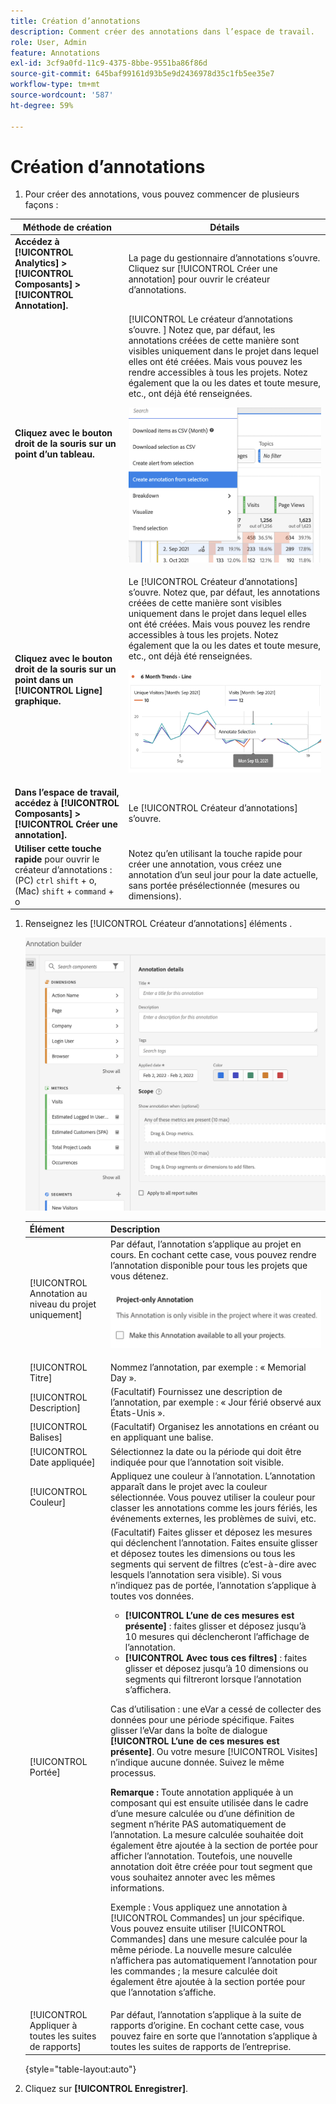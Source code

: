 ```yaml
---
title: Création d’annotations
description: Comment créer des annotations dans l’espace de travail.
role: User, Admin
feature: Annotations
exl-id: 3cf9a0fd-11c9-4375-8bbe-9551ba86f86d
source-git-commit: 645baf99161d93b5e9d2436978d35c1fb5ee35e7
workflow-type: tm+mt
source-wordcount: '587'
ht-degree: 59%

---
```


# Création d’annotations

1. Pour créer des annotations, vous pouvez commencer de plusieurs façons :

| Méthode de création | Détails |
| --- | --- |
| **Accédez à [!UICONTROL Analytics] > [!UICONTROL Composants] > [!UICONTROL Annotation].** | La page du gestionnaire d’annotations s’ouvre. Cliquez sur [!UICONTROL Créer une annotation] pour ouvrir le créateur d’annotations. |
| **Cliquez avec le bouton droit de la souris sur un point d’un tableau.** | [!UICONTROL Le créateur d’annotations s’ouvre. ] Notez que, par défaut, les annotations créées de cette manière sont visibles uniquement dans le projet dans lequel elles ont été créées. Mais vous pouvez les rendre accessibles à tous les projets. Notez également que la ou les dates et toute mesure, etc., ont déjà été renseignées.<p>![](assets/annotate-table.png) |
| **Cliquez avec le bouton droit de la souris sur un point dans un [!UICONTROL Ligne] graphique.** | Le [!UICONTROL Créateur d’annotations] s’ouvre. Notez que, par défaut, les annotations créées de cette manière sont visibles uniquement dans le projet dans lequel elles ont été créées. Mais vous pouvez les rendre accessibles à tous les projets. Notez également que la ou les dates et toute mesure, etc., ont déjà été renseignées.<p>![](assets/annotate-line.png) |
| **Dans l’espace de travail, accédez à [!UICONTROL Composants] > [!UICONTROL Créer une annotation].** | Le [!UICONTROL Créateur d’annotations] s’ouvre. |
| **Utiliser cette touche rapide** pour ouvrir le créateur d’annotations : (PC) `ctrl` `shift` + o, (Mac) `shift` + `command` + o | Notez qu’en utilisant la touche rapide pour créer une annotation, vous créez une annotation d’un seul jour pour la date actuelle, sans portée présélectionnée (mesures ou dimensions). |

1. Renseignez les [!UICONTROL Créateur d’annotations] éléments .

   ![](assets/ann-builder.png)

   | Élément | Description |
   | --- | --- |
   | [!UICONTROL Annotation au niveau du projet uniquement] | Par défaut, l’annotation s’applique au projet en cours. En cochant cette case, vous pouvez rendre l’annotation disponible pour tous les projets que vous détenez.<p> ![](assets/project-only.png) |
   | [!UICONTROL Titre] | Nommez l’annotation, par exemple : « Memorial Day ». |
   | [!UICONTROL Description] | (Facultatif) Fournissez une description de l’annotation, par exemple : « Jour férié observé aux États-Unis ». |
   | [!UICONTROL Balises] | (Facultatif) Organisez les annotations en créant ou en appliquant une balise. |
   | [!UICONTROL Date appliquée] | Sélectionnez la date ou la période qui doit être indiquée pour que l’annotation soit visible. |
   | [!UICONTROL Couleur] | Appliquez une couleur à l’annotation. L’annotation apparaît dans le projet avec la couleur sélectionnée. Vous pouvez utiliser la couleur pour classer les annotations comme les jours fériés, les événements externes, les problèmes de suivi, etc. |
   | [!UICONTROL Portée] | (Facultatif) Faites glisser et déposez les mesures qui déclenchent l’annotation. Faites ensuite glisser et déposez toutes les dimensions ou tous les segments qui servent de filtres (c’est-à-dire avec lesquels l’annotation sera visible). Si vous n’indiquez pas de portée, l’annotation s’applique à toutes vos données.<ul><li>**[!UICONTROL L’une de ces mesures est présente]** : faites glisser et déposez jusqu’à 10 mesures qui déclencheront l’affichage de l’annotation.</li><li>**[!UICONTROL Avec tous ces filtres]** : faites glisser et déposez jusqu’à 10 dimensions ou segments qui filtreront lorsque l’annotation s’affichera.</li></ul><p>Cas d’utilisation : une eVar a cessé de collecter des données pour une période spécifique. Faites glisser l’eVar dans la boîte de dialogue **[!UICONTROL L’une de ces mesures est présente]**. Ou votre mesure [!UICONTROL Visites] n’indique aucune donnée. Suivez le même processus.<p>**Remarque :** Toute annotation appliquée à un composant qui est ensuite utilisée dans le cadre d’une mesure calculée ou d’une définition de segment n’hérite PAS automatiquement de l’annotation. La mesure calculée souhaitée doit également être ajoutée à la section de portée pour afficher l’annotation. Toutefois, une nouvelle annotation doit être créée pour tout segment que vous souhaitez annoter avec les mêmes informations.<p>Exemple : Vous appliquez une annotation à [!UICONTROL Commandes] un jour spécifique. Vous pouvez ensuite utiliser [!UICONTROL Commandes] dans une mesure calculée pour la même période. La nouvelle mesure calculée n’affichera pas automatiquement l’annotation pour les commandes ; la mesure calculée doit également être ajoutée à la section portée pour que l’annotation s’affiche. |
   | [!UICONTROL Appliquer à toutes les suites de rapports] | Par défaut, l’annotation s’applique à la suite de rapports d’origine. En cochant cette case, vous pouvez faire en sorte que l’annotation s’applique à toutes les suites de rapports de l’entreprise. |

   {style=&quot;table-layout:auto&quot;}

1. Cliquez sur **[!UICONTROL Enregistrer]**.
